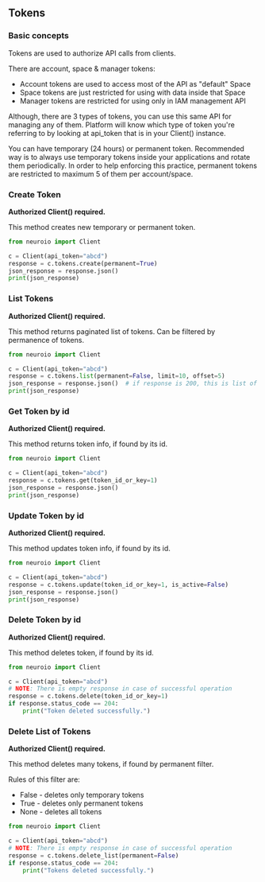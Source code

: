 ## Tokens

### Basic concepts

Tokens are used to authorize API calls from clients.

There are account, space & manager tokens:

* Account tokens are used to access most of the API as "default" Space
* Space tokens are just restricted for using with data inside that Space
* Manager tokens are restricted for using only in IAM management API

Although, there are 3 types of tokens, you can use this same API for managing any of them.
Platform will know which type of token you're referring to by looking at api_token that is in your Client() instance.

You can have temporary (24 hours) or permanent token. Recommended way is to always use temporary tokens inside your applications and rotate them periodically.
In order to help enforcing this practice, permanent tokens are restricted to maximum 5 of them per account/space.

### Create Token

__Authorized Client() required.__

This method creates new temporary or permanent token.

```python
from neuroio import Client

c = Client(api_token="abcd")
response = c.tokens.create(permanent=True)
json_response = response.json()
print(json_response)
```

### List Tokens

__Authorized Client() required.__

This method returns paginated list of tokens. 
Can be filtered by permanence of tokens.



```python
from neuroio import Client

c = Client(api_token="abcd")
response = c.tokens.list(permanent=False, limit=10, offset=5)
json_response = response.json()  # if response is 200, this is list of dicts
print(json_response)
```

### Get Token by id

__Authorized Client() required.__

This method returns token info, if found by its id.

```python
from neuroio import Client

c = Client(api_token="abcd")
response = c.tokens.get(token_id_or_key=1)
json_response = response.json()
print(json_response)
```

### Update Token by id

__Authorized Client() required.__

This method updates token info, if found by its id.

```python
from neuroio import Client

c = Client(api_token="abcd")
response = c.tokens.update(token_id_or_key=1, is_active=False)
json_response = response.json()
print(json_response)
```

### Delete Token by id

__Authorized Client() required.__

This method deletes token, if found by its id.

```python
from neuroio import Client

c = Client(api_token="abcd")
# NOTE: There is empty response in case of successful operation
response = c.tokens.delete(token_id_or_key=1)
if response.status_code == 204:
    print("Token deleted successfully.")
```

### Delete List of Tokens

__Authorized Client() required.__

This method deletes many tokens, if found by permanent filter.

Rules of this filter are:
* False - deletes only temporary tokens
* True - deletes only permanent tokens
* None - deletes all tokens

```python
from neuroio import Client

c = Client(api_token="abcd")
# NOTE: There is empty response in case of successful operation
response = c.tokens.delete_list(permanent=False)
if response.status_code == 204:
    print("Tokens deleted successfully.")
```